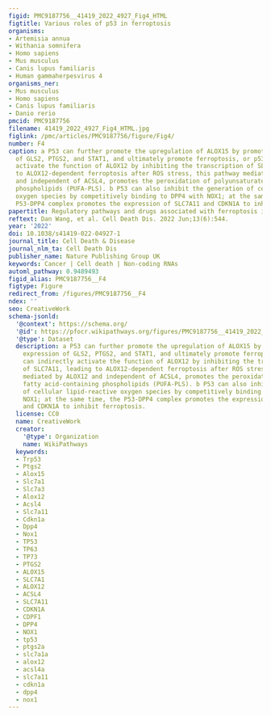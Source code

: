 ```yaml
---
figid: PMC9187756__41419_2022_4927_Fig4_HTML
figtitle: Various roles of p53 in ferroptosis
organisms:
- Artemisia annua
- Withania somnifera
- Homo sapiens
- Mus musculus
- Canis lupus familiaris
- Human gammaherpesvirus 4
organisms_ner:
- Mus musculus
- Homo sapiens
- Canis lupus familiaris
- Danio rerio
pmcid: PMC9187756
filename: 41419_2022_4927_Fig4_HTML.jpg
figlink: /pmc/articles/PMC9187756/figure/Fig4/
number: F4
caption: a P53 can further promote the upregulation of ALOX15 by promoting the expression
  of GLS2, PTGS2, and STAT1, and ultimately promote ferroptosis, or p53 can indirectly
  activate the function of ALOX12 by inhibiting the transcription of SLC7A11, leading
  to ALOX12-dependent ferroptosis after ROS stress, this pathway mediated by ALOX12
  and independent of ACSL4, promotes the peroxidation of polyunsaturated fatty acid-containing
  phospholipids (PUFA-PLS). b P53 can also inhibit the generation of cellular lipid-reactive
  oxygen species by competitively binding to DPP4 with NOX1; at the same time, the
  P53-DPP4 complex promotes the expression of SLC7A11 and CDKN1A to inhibit ferroptosis.
papertitle: Regulatory pathways and drugs associated with ferroptosis in tumors.
reftext: Dan Wang, et al. Cell Death Dis. 2022 Jun;13(6):544.
year: '2022'
doi: 10.1038/s41419-022-04927-1
journal_title: Cell Death & Disease
journal_nlm_ta: Cell Death Dis
publisher_name: Nature Publishing Group UK
keywords: Cancer | Cell death | Non-coding RNAs
automl_pathway: 0.9489493
figid_alias: PMC9187756__F4
figtype: Figure
redirect_from: /figures/PMC9187756__F4
ndex: ''
seo: CreativeWork
schema-jsonld:
  '@context': https://schema.org/
  '@id': https://pfocr.wikipathways.org/figures/PMC9187756__41419_2022_4927_Fig4_HTML.html
  '@type': Dataset
  description: a P53 can further promote the upregulation of ALOX15 by promoting the
    expression of GLS2, PTGS2, and STAT1, and ultimately promote ferroptosis, or p53
    can indirectly activate the function of ALOX12 by inhibiting the transcription
    of SLC7A11, leading to ALOX12-dependent ferroptosis after ROS stress, this pathway
    mediated by ALOX12 and independent of ACSL4, promotes the peroxidation of polyunsaturated
    fatty acid-containing phospholipids (PUFA-PLS). b P53 can also inhibit the generation
    of cellular lipid-reactive oxygen species by competitively binding to DPP4 with
    NOX1; at the same time, the P53-DPP4 complex promotes the expression of SLC7A11
    and CDKN1A to inhibit ferroptosis.
  license: CC0
  name: CreativeWork
  creator:
    '@type': Organization
    name: WikiPathways
  keywords:
  - Trp53
  - Ptgs2
  - Alox15
  - Slc7a1
  - Slc7a3
  - Alox12
  - Acsl4
  - Slc7a11
  - Cdkn1a
  - Dpp4
  - Nox1
  - TP53
  - TP63
  - TP73
  - PTGS2
  - ALOX15
  - SLC7A1
  - ALOX12
  - ACSL4
  - SLC7A11
  - CDKN1A
  - CDPF1
  - DPP4
  - NOX1
  - tp53
  - ptgs2a
  - slc7a1a
  - alox12
  - acsl4a
  - slc7a11
  - cdkn1a
  - dpp4
  - nox1
---
```

